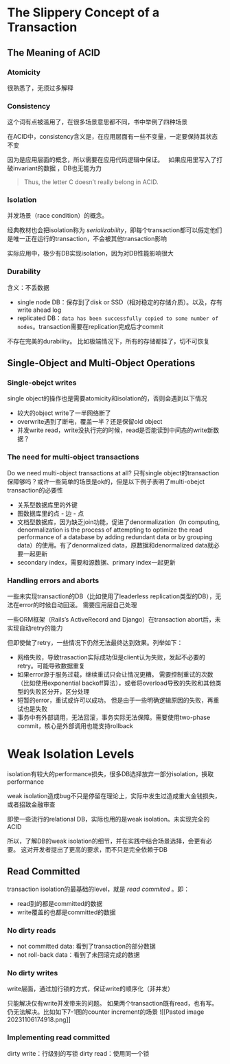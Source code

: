 # The Slippery Concept of a Transaction

## The Meaning of ACID

### Atomicity
很熟悉了，无须过多解释
### Consistency
这个词有点被滥用了，在很多场景意思都不同，书中举例了四种场景

在ACID中，consistency含义是，在应用层面有一些不变量，一定要保持其状态不变

因为是应用层面的概念，所以需要在应用代码逻辑中保证。   如果应用里写入了打破invariant的数据 ，DB也无能为力
> Thus, the letter C doesn’t really belong in ACID.
### Isolation
并发场景（race condition）的概念。

经典教材也会把isolation称为 _serializability_，即每个transaction都可以假定他们是唯一正在运行的transaction，不会被其他transaction影响

实际应用中，极少有DB实现isolation，因为对DB性能影响很大

### Durability
含义：不丢数据

- single node DB：保存到了disk or SSD（相对稳定的存储介质）。以及，存有write ahead log
- replicated DB：`data has been successfully copied to some number of nodes`。transaction需要在replication完成后才commit

不存在完美的durability。 比如极端情况下，所有的存储都挂了，切不可恢复

## Single-Object and Multi-Object Operations

### Single-obejct writes
single object的操作也是需要atomicity和isolation的，否则会遇到以下情况
- 较大的object write了一半网络断了
- overwrite遇到了断电，覆盖一半？还是保留old object
- 并发write read，write没执行完的时候，read是否能读到中间态的write新数据？

### The need for multi-object transactions

Do we need multi-object transactions at all? 只有single object的transaction保障够吗？或许一些简单的场景是ok的，但是以下例子表明了multi-obejct transaction的必要性

- 关系型数据库里的外键
- 图数据库里的点 - 边 - 点
- 文档型数据库，因为缺乏join功能，促进了denormalization（In computing, denormalization is the process of attempting to optimize the read performance of a database by adding redundant data or by grouping data）的使用。有了denormalized data，原数据和denormalized data就必要一起更新
- secondary index，需要和源数据、primary index一起更新

### Handling errors and aborts

一些未实现transaction的DB（比如使用了leaderless replication类型的DB），无法在error的时候自动回滚。 需要应用层自己处理

一些ORM框架（Rails’s ActiveRecord and Django）在transaction abort后，未实现自动retry的能力

但即使做了retry，一些情况下仍然无法最终达到效果。列举如下：
- 网络失败，导致trasaction实际成功但是client认为失败，发起不必要的retry。可能导致数据重复
- 如果error源于服务过载，继续重试只会让情况更糟。  需要控制重试的次数（比如使用exponential backoff算法），或者将overload导致的失败和其他类型的失败区分开，区分处理
- 短暂的error，重试或许可以成功。 但是由于一些明确逻辑原因的失败，再重试也是失败
- 事务中有外部调用，无法回滚，事务实际无法保障。需要使用two-phase commit，核心是外部调用也能支持rollback

# Weak Isolation Levels

isolation有较大的performance损失，很多DB选择放弃一部分isolation，换取performance

weak isolation造成bug不只是停留在理论上，实际中发生过造成重大金钱损失，或者招致金融审查

即使一些流行的relational DB，实际也用的是weak isolation。未实现完全的ACID

所以，了解DB的weak isolation的细节，并在实践中结合场景选择，会更有必要。 这对开发者提出了更高的要求，而不只是完全依赖于DB

## Read Committed

transaction isolation的最基础的level，就是 _read commited_ 。即：
- read到的都是committed的数据
- write覆盖的也都是committed的数据
### No dirty reads

- not committed data: 看到了transaction的部分数据
- not roll-back data：看到了未回滚完成的数据

### No dirty writes
write层面，通过加行锁的方式，保证write的顺序化（非并发）

只能解决仅有write并发带来的问题。  如果两个transaction既有read，也有写。仍无法解决。比如如下7-1图的counter increment的场景
![[Pasted image 20231106174918.png]]


### Implementing read committed

dirty write：行级别的写锁
dirty read：使用同一个锁





